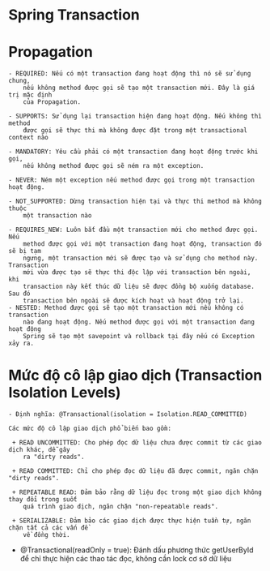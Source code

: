 # Spring Transaction
	
# Propagation
   
    - REQUIRED: Nếu có một transaction đang hoạt động thì nó sẽ sử dụng chung,
        nếu không method được gọi sẽ tạo một transaction mới. Đây là giá trị mặc định
        của Propagation.
   
    - SUPPORTS: Sử dụng lại transaction hiện đang hoạt động. Nếu không thì method
        được gọi sẽ thực thi mà không được đặt trong một transactional context nào
   
    - MANDATORY: Yêu cầu phải có một transaction đang hoạt động trước khi gọi,
        nếu không method được gọi sẽ ném ra một exception.
   
    - NEVER: Ném một exception nếu method được gọi trong một transaction hoạt động.
   
    - NOT_SUPPORTED: Dừng transaction hiện tại và thực thi method mà không thuộc
        một transaction nào
   
    - REQUIRES_NEW: Luôn bắt đầu một transaction mới cho method được gọi. Nếu
        method được gọi với một transaction đang hoạt động, transaction đó sẽ bị tạm
        ngưng, một transaction mới sẽ được tạo và sử dụng cho method này. Transaction
        mới vừa được tạo sẽ thực thi độc lập với transaction bên ngoài, khi
        transaction này kết thúc dữ liệu sẽ được đồng bộ xuống database. Sau đó
        transaction bên ngoài sẽ được kích hoạt và hoạt động trở lại.
    - NESTED: Method được gọi sẽ tạo một transaction mới nếu không có transaction
        nào đang hoạt động. Nếu method được gọi với một transaction đang hoạt động
        Spring sẽ tạo một savepoint và rollback tại đây nếu có Exception xảy ra.

# Mức độ cô lập giao dịch (Transaction Isolation Levels)

    - Định nghĩa: @Transactional(isolation = Isolation.READ_COMMITTED)

    Các mức độ cô lập giao dịch phổ biến bao gồm:

     + READ UNCOMMITTED: Cho phép đọc dữ liệu chưa được commit từ các giao dịch khác, dễ gây 
        ra "dirty reads".
    
     + READ COMMITTED: Chỉ cho phép đọc dữ liệu đã được commit, ngăn chặn "dirty reads".
    
     + REPEATABLE READ: Đảm bảo rằng dữ liệu đọc trong một giao dịch không thay đổi trong suốt 
        quá trình giao dịch, ngăn chặn "non-repeatable reads".
    
     + SERIALIZABLE: Đảm bảo các giao dịch được thực hiện tuần tự, ngăn chặn tất cả các vấn đề 
        về đồng thời.

- @Transactional(readOnly = true): Đánh dấu phương thức getUserById để chỉ thực hiện các thao tác đọc, 
  không cần lock cơ sở dữ liệu